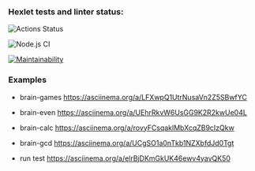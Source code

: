 ### Hexlet tests and linter status:
![Actions Status](https://github.com/strelov1/frontend-project-lvl1/workflows/hexlet-check/badge.svg)

![Node.js CI](https://github.com/strelov1/frontend-project-lvl1/workflows/Node.js%20CI/badge.svg)

[![Maintainability](https://api.codeclimate.com/v1/badges/a99a88d28ad37a79dbf6/maintainability)](https://codeclimate.com/github/strelov1/frontend-project-lvl1)


### Examples

* brain-games https://asciinema.org/a/LFXwpQ1UtrNusaVn2Z5SBwfYC
* brain-even https://asciinema.org/a/UEhrRkvW6UsGG9K2R2kwUe04L
* brain-calc https://asciinema.org/a/rovyFCsqaklMbXcqZB9cIzQkw
* brain-gcd https://asciinema.org/a/UCgSO1a0nTkb1NZXbfdJd0Tgt

* run test https://asciinema.org/a/elrBjDKmGkUK46ewv4yavQK50